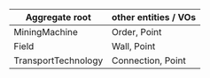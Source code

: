|Aggregate root | other entities / VOs |
|---|---|
| MiningMachine | Order, Point |
| Field | Wall, Point |
| TransportTechnology | Connection, Point |